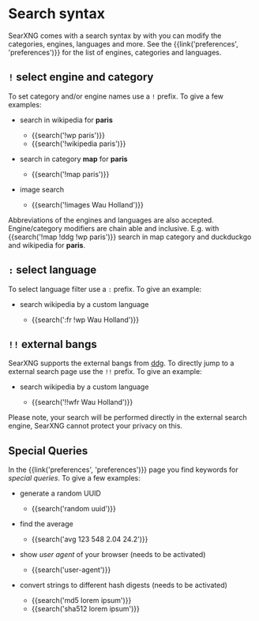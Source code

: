 # Search syntax

SearXNG comes with a search syntax by with you can modify the categories,
engines, languages and more.  See the {{link('preferences', 'preferences')}} for
the list of engines, categories and languages.

## `!` select engine and category

To set category and/or engine names use a `!` prefix.  To give a few examples:

- search in wikipedia for **paris**

  - {{search('!wp paris')}}
  - {{search('!wikipedia paris')}}

- search in category **map** for **paris**

  - {{search('!map paris')}}

- image search

  - {{search('!images Wau Holland')}}

Abbreviations of the engines and languages are also accepted.  Engine/category
modifiers are chain able and inclusive.  E.g. with {{search('!map !ddg !wp
paris')}} search in map category and duckduckgo and wikipedia for **paris**.

## `:` select language

To select language filter use a `:` prefix.  To give an example:

- search wikipedia by a custom language

  - {{search(':fr !wp Wau Holland')}}

## `!!` external bangs

SearXNG supports the external bangs from [ddg].  To directly jump to a external
search page use the `!!` prefix.  To give an example:

- search wikipedia by a custom language

  - {{search('!!wfr Wau Holland')}}

Please note, your search will be performed directly in the external search
engine, SearXNG cannot protect your privacy on this.

[ddg]: https://duckduckgo.com/bang

## Special Queries

In the {{link('preferences', 'preferences')}} page you find keywords for
_special queries_.  To give a few examples:

- generate a random UUID

  - {{search('random uuid')}}

- find the average

  - {{search('avg 123 548 2.04 24.2')}}

- show _user agent_ of your browser (needs to be activated)

  - {{search('user-agent')}}

- convert strings to different hash digests (needs to be activated)

  - {{search('md5 lorem ipsum')}}
  - {{search('sha512 lorem ipsum')}}
